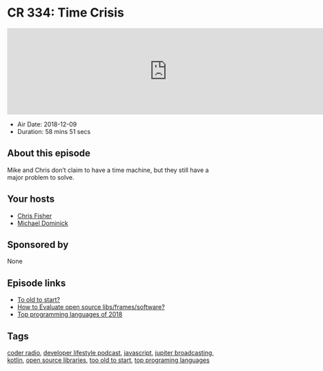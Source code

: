 # CR 334: Time Crisis

<iframe src="https://player.fireside.fm/v2/MLf2ZzhC+1qixM4kH?theme=dark" width="740" height="200" frameborder="0" scrolling="no"></iframe>

* Air Date: 2018-12-09
* Duration: 58 mins 51 secs

## About this episode

Mike and Chris don’t claim to have a time machine, but they still have a major problem to solve.

## Your hosts
* [Chris Fisher](https://coder.show/hosts/chrislas)
* [Michael Dominick](https://coder.show/hosts/michael)

## Sponsored by

None



## Episode links

  * [To old to start?](https://pastebin.com/4x8xJrwX "To old to start?")
  * [How to Evaluate open source libs/frames/software?](https://pastebin.com/RKx2cbSJ "How to Evaluate open source libs/frames/software?")
  * [Top programming languages of 2018](https://blog.github.com/2018-11-15-state-of-the-octoverse-top-programming-languages/ "Top programming languages of 2018")



## Tags

[coder radio](https://coder.show/tags/coder%20radio), [developer lifestyle podcast](https://coder.show/tags/developer%20lifestyle%20podcast), [javascript](https://coder.show/tags/javascript), [jupiter broadcasting](https://coder.show/tags/jupiter%20broadcasting), [kotlin](https://coder.show/tags/kotlin), [open source libraries](https://coder.show/tags/open%20source%20libraries), [too old to start](https://coder.show/tags/too%20old%20to%20start), [top programing languages](https://coder.show/tags/top%20programing%20languages)